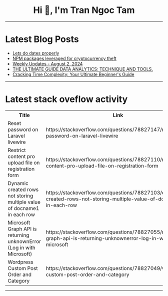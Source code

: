 <h1 align="center">Hi 👋, I'm Tran Ngoc Tam</h1>

---

# Latest Blog Posts 
<!-- BLOG-POST-LIST:START -->
- [Lets do dates properly](https://dev.to/ry44n__/lets-do-dates-properly-4e2o)
- [NPM packages leveraged for cryptocurrency theft](https://dev.to/stacklok/npm-packages-leveraged-for-cryptocurrency-theft-586j)
- [Weekly Updates - August 2, 2024](https://dev.to/couchbase/weekly-updates-august-2-2024-14hp)
- [THE ULTIMATE GUIDE DATA ANALYTICS: TECHNIQUE AND TOOLS.](https://dev.to/xy_analytics/the-ultimate-guide-data-analytics-technique-and-tools-1i59)
- [Cracking Time Complexity: Your Ultimate Beginner&#39;s Guide](https://dev.to/mburu_4beeb1e88fea0d61158/demystifying-time-complexities-a-simple-guide-for-everyone-3m2o)
<!-- BLOG-POST-LIST:END -->

---

# Latest stack oveflow activity
<table>
  <tr><th>Title</th><th>Link</th></tr>
  <!-- STACKOVERFLOW:START --><tr><td>Reset password on Laravel livewire</td><td>https://stackoverflow.com/questions/78827147/reset-password-on-laravel-livewire</td></tr><tr><td>Restrict content pro upload file on registration form</td><td>https://stackoverflow.com/questions/78827110/restrict-content-pro-upload-file-on-registration-form</td></tr><tr><td>Dynamic created rows not storing multiple value of docname1 in each row</td><td>https://stackoverflow.com/questions/78827103/dynamic-created-rows-not-storing-multiple-value-of-docname1-in-each-row</td></tr><tr><td>Microsoft Graph API is returning unknownError &lpar;Log in with Microsoft&rpar;</td><td>https://stackoverflow.com/questions/78827055/microsoft-graph-api-is-returning-unknownerror-log-in-with-microsoft</td></tr><tr><td>Wordpress Custom Post Order and Category</td><td>https://stackoverflow.com/questions/78827049/wordpress-custom-post-order-and-category</td></tr><!-- STACKOVERFLOW:END -->
</table>

---


